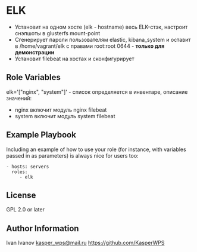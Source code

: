 ELK
===

- Установит на одном хосте (elk - hostname) весь ELK-стэк, настроит снэпшоты в glusterfs mount-point
- Сгенерирует пароли пользователям elastic, kibana_system и оставит в /home/vagrant/elk с правами root:root 0644 - **только для демонстрации**
- Установит filebeat на хостах и сконфигурирует

Role Variables
--------------

elk='["nginx", "system"]' - список определяется в инвентаре, описание значений:
- nginx включит модуль nginx filebeat
- system включит модуль system filebeat

Example Playbook
----------------

Including an example of how to use your role (for instance, with variables passed in as parameters) is always nice for users too:

    - hosts: servers
      roles:
         - elk

License
-------

GPL 2.0 or later

Author Information
------------------

Ivan Ivanov <kasper_wps@mail.ru>
https://github.com/KasperWPS
